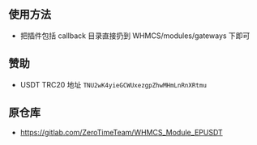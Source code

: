 ## 使用方法

- 把插件包括 callback 目录直接扔到 WHMCS/modules/gateways 下即可

## 赞助

- USDT TRC20 地址 `TNU2wK4yieGCWUxezgpZhwMHmLnRnXRtmu`

## 原仓库

- https://gitlab.com/ZeroTimeTeam/WHMCS_Module_EPUSDT
